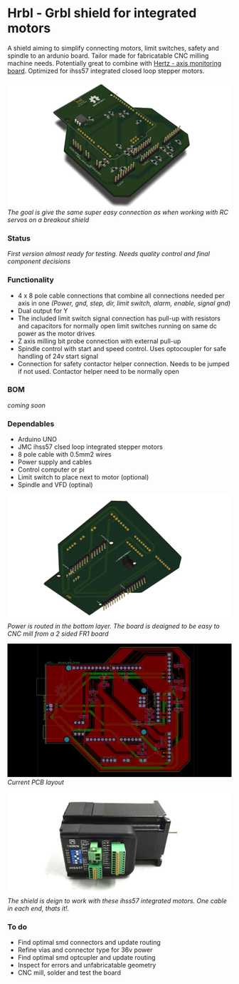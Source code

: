 # Hrbl - Grbl shield for integrated motors

A shield aiming to simplify connecting motors, limit switches, safety and spindle to an ardunio board. Tailor made for fabricatable CNC milling machine needs. Potentially great to combine with [Hertz - axis monitoring board](https://github.com/fellesverkstedet/fabricatable-machines/tree/master/hertz-axis-monitor). Optimized for ihss57 integrated closed loop stepper motors.

![top](./img/hrbl-shield-v0_1-top.jpg)
*The goal is give the same super easy connection as when working with RC servos on a breakout shield*

### Status

*First version almost ready for testing. Needs quality control and final component decisions*

### Functionality

* 4 x 8 pole cable connections that combine all connections needed per axis in one  *(Power, gnd, step, dir, limit switch, alarm, enable, signal gnd)*
* Dual output for Y
* The included limit switch signal connection has pull-up with resistors and capacitors for normally open limit switches running on same dc power as the motor drives
* Z axis milling bit probe connection with external pull-up
* Spindle control with start and speed control. Uses optocoupler for safe handling of 24v start signal
* Connection for safety contactor helper connection. Needs to be jumped if not used. Contactor helper need to be normally open

### BOM

*coming soon*

### Dependables

* Arduino UNO
* JMC ihss57 clsed loop integrated stepper motors
* 8 pole cable with 0.5mm2 wires
* Power supply and cables
* Control computer or pi
* Limit switch to place next to motor (optional)
* Spindle and VFD (optinal)

![bottom](./img/hrbl-shield-v0_1-bottom.jpg)
*Power is routed in the bottom layer. The board is deaigned to be easy to CNC mill from a 2 sided FR1 board*

![pcb](./img/hrbl-shield-v0_1-pcb.jpg)
*Current PCB layout*

![jmc motor](./img/ihss57-integrated-closed-loop-stepper-from-jmc.jpg)
*The shield is deign to work with these ihss57 integrated motors. One cable in each end, thats it!.*

### To do

* Find optimal smd connectors and update routing
* Refine vias and connector type for 36v power
* Find optimal smd optcupler and update routing
* Inspect for errors and unfabricatable geometry
* CNC mill, solder and test the board